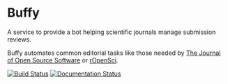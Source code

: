 # Buffy

A service to provide a bot helping scientific journals manage submission reviews.

Buffy automates common editorial tasks like those needed by [The Journal of Open Source Software](https://joss.theoj.org/) or [rOpenSci](https://ropensci.org/).

[![Build Status](https://github.com/openjournals/buffy/actions/workflows/tests.yml/badge.svg)](https://github.com/openjournals/buffy/actions/workflows/tests.yml)
[![Documentation Status](https://readthedocs.org/projects/buffy/badge/?version=latest)](https://buffy.readthedocs.io/en/latest/?badge=latest)
